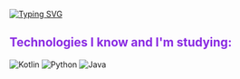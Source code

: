 
[![Typing SVG](https://readme-typing-svg.herokuapp.com/?color=8A2BE2&size=35&center=true&vCenter=true&width=1000&lines=Hello,+my+name+is+Hendryw+Lima;I+am+16+years+old;I+study+Software+Engineering;Be+Welcome!+:%29)](https://git.io/typing-svg)

## <span style="color: #8A2BE2;">Technologies I know and I'm studying:</span>

<!-- Stats Circle for Kotlin, Python and Java using shields.io -->
<p align="left">
  <img src="https://img.shields.io/badge/Kotlin-50%25-8A2BE2?style=flat&logo=kotlin&logoColor=white" alt="Kotlin"/>
  <img src="https://img.shields.io/badge/Python-35%25-FFD700?style=flat&logo=python&logoColor=white" alt="Python"/>
  <img src="https://img.shields.io/badge/Java-15%25-ADD8E6?style=flat&logo=java&logoColor=white" alt="Java"/>
</p>

